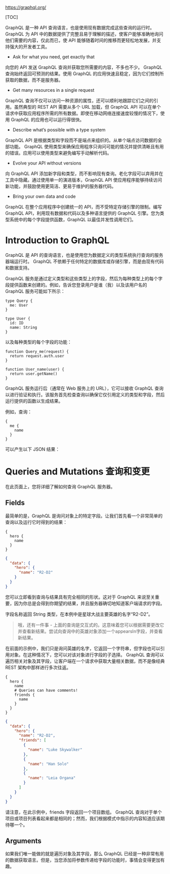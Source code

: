 https://graphql.org/

[TOC]



GraphQL 是一种 API 查询语言，也是使用现有数据完成这些查询的运行时。 GraphQL 为 API 中的数据提供了完整且易于理解的描述，使客户能够准确地询问他们需要的内容，仅此而已，使 API 能够随着时间的推移而更轻松地发展，并支持强大的开发者工具。

* Ask for what you need, get exactly that

向您的 API 发送 GraphQL 查询并获取您所需要的内容，不多也不少。 GraphQL 查询始终返回可预测的结果。使用 GraphQL 的应用快速且稳定，因为它们控制所获取的数据，而不是服务器。

* Get many resources in a single request

GraphQL 查询不仅可以访问一种资源的属性，还可以顺利地跟踪它们之间的引用。虽然典型的 REST API 需要从多个 URL 加载，但 GraphQL API 可以在单个请求中获取应用程序所需的所有数据。即使在移动网络连接速度较慢的情况下，使用 GraphQL 的应用也可以运行得很快。

* Describe what’s possible with a type system

GraphQL API 是根据类型和字段而不是端点来组织的。从单个端点访问数据的全部功能。 GraphQL 使用类型来确保应用程序只询问可能的情况并提供清晰且有用的错误。应用可以使用类型来避免编写手动解析代码。

* Evolve your API without versions

向 GraphQL API 添加新字段和类型，而不影响现有查询。老化字段可以弃用并在工具中隐藏。通过使用单一的演进版本，GraphQL API 使应用程序能够持续访问新功能，并鼓励使用更简洁、更易于维护的服务器代码。

* Bring your own data and code

GraphQL 在整个应用程序中创建统一的 API，而不受特定存储引擎的限制。编写 GraphQL API，利用现有数据和代码以及多种语言提供的 GraphQL 引擎。您为类型系统中的每个字段提供函数，GraphQL 以最佳并发性调用它们。



# Introduction to GraphQL

GraphQL 是 API 的查询语言，也是使用您为数据定义的类型系统执行查询的服务器端运行时。 GraphQL 不依赖于任何特定的数据库或存储引擎，而是由现有代码和数据支持。

GraphQL 服务是通过定义类型和这些类型上的字段，然后为每种类型上的每个字段提供函数来创建的。例如，告诉您登录用户是谁（我）以及该用户名的 GraphQL 服务可能如下所示：

```
type Query {
  me: User
}

type User {
  id: ID
  name: String
}
```

以及每种类型的每个字段的功能：

```
function Query_me(request) {
  return request.auth.user
}

function User_name(user) {
  return user.getName()
}
```

GraphQL 服务运行后（通常在 Web 服务上的 URL），它可以接收 GraphQL 查询以进行验证和执行。该服务首先检查查询以确保它仅引用定义的类型和字段，然后运行提供的函数以生成结果。

例如，查询：

```
{
  me {
    name
  }
}
```

可以产生以下 JSON 结果：



# Queries and Mutations 查询和变更

在此页面上，您将详细了解如何查询 GraphQL 服务器。

## Fields

最简单的是，GraphQL 是询问对象上的特定字段。让我们首先看一个非常简单的查询以及运行它时得到的结果：

```
{
  hero {
    name
  }
}
```

```json
{
  "data": {
    "hero": {
      "name": "R2-D2"
    }
  }
}
```

您可以立即看到查询与结果具有完全相同的形状。这对于 GraphQL 来说至关重要，因为你总是会得到你期望的结果，并且服务器确切地知道客户端请求的字段。

字段名称返回 String 类型，在本例中是星球大战主要英雄的名字“R2-D2”。

> 哦，还有一件事 - 上面的查询是交互式的。这意味着您可以根据需要更改它并查看新结果。尝试向查询中的英雄对象添加一个appearsIn字段，并查看新结果。

在前面的示例中，我们只是询问英雄的名字，它返回一个字符串，但字段也可以引用对象。在这种情况下，您可以对该对象进行字段的子选择。 GraphQL 查询可以遍历相关对象及其字段，让客户端在一个请求中获取大量相关数据，而不是像经典 REST 架构中那样进行多次往返。

```
{
  hero {
    name
    # Queries can have comments!
    friends {
      name
    }
  }
}
```

```json
{
  "data": {
    "hero": {
      "name": "R2-D2",
      "friends": [
        {
          "name": "Luke Skywalker"
        },
        {
          "name": "Han Solo"
        },
        {
          "name": "Leia Organa"
        }
      ]
    }
  }
}
```

请注意，在此示例中，friends 字段返回一个项目数组。 GraphQL 查询对于单个项目或项目列表看起来都是相同的；然而，我们根据模式中指示的内容知道应该期待哪一个。



## Arguments

如果我们唯一能做的就是遍历对象及其字段，那么 GraphQL 已经是一种非常有用的数据获取语言。但是，当您添加将参数传递给字段的功能时，事情会变得更加有趣。